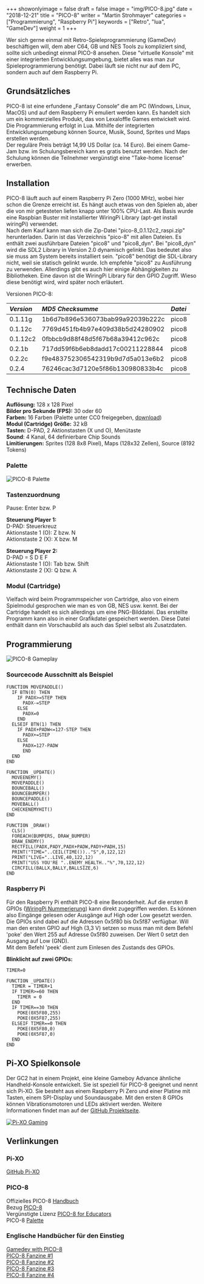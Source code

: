﻿+++
showonlyimage = false
draft = false
image = "img/PICO-8.jpg"
date = "2018-12-21"
title = "PICO-8"
writer = "Martin Strohmayer"
categories = ["Programmierung", "Raspberry Pi"]
keywords = ["Retro", "lua", "GameDev"]
weight = 1
+++


Wer sich gerne einmal mit Retro-Spieleprogrammierung (GameDev) beschäftigen will, dem aber C64, GB und NES Tools zu kompliziert sind, sollte sich unbedingt einmal PICO-8 ansehen. Diese "virtuelle Konsole" mit einer integrierten Entwicklungsumgebung, bietet alles was man zur Spieleprogrammierung benötigt. Dabei läuft sie nicht nur auf dem PC, sondern auch auf dem Raspberry Pi.
<!--more-->

## Grundsätzliches

PICO-8 ist eine erfundene „Fantasy Console“ die am PC (Windows, Linux, MacOS) und auf dem Raspberry Pi emuliert werden kann. Es handelt sich um ein kommerzielles Produkt, das von Lexaloffle Games entwickelt wird. Die Programmierung erfolgt in Lua. Mithilfe der integrierten Entwicklungsumgebung können Source, Musik, Sound, Sprites und Maps erstellen werden.  
Der reguläre Preis beträgt 14,99 US Dollar (ca. 14 Euro). Bei einem Game-Jam bzw. im Schulungsbereich kann es gratis benutzt werden. Nach der Schulung können die Teilnehmer vergünstigt eine "Take-home license" erwerben.  

## Installation

PICO-8 läuft auch auf einem Raspberry Pi Zero (1000 MHz), wobei hier schon die Grenze erreicht ist. Es hängt auch etwas von den Spielen ab, aber die von mir getesteten liefen knapp unter 100% CPU-Last. Als Basis wurde eine Raspbian Buster mit installierter WiringPi Library (apt-get install wiringPi) verwendet.  
Nach dem Kauf kann man sich die Zip-Datei "pico-8_0.1.12c2_raspi.zip" herunterladen. Darin ist das Verzeichnis "pico-8" mit allen Dateien. Es enthält zwei ausführbare Dateien "pico8" und "pico8_dyn". Bei "pico8_dyn" wird die SDL2 Library in Version 2.0 dynamisch gelinkt. Das bedeutet also sie muss am System bereits installiert sein. "pico8" benötigt die SDL-Library nicht, weil sie statisch gelinkt wurde. Ich empfehle "pico8" zu Ausführung zu verwenden. Allerdings gibt es auch hier einige Abhängigkeiten zu Bibliotheken. Eine davon ist die WiringPi Library für den GPIO Zugriff. Wieso diese benötigt wird, wird später noch erläutert.

<!--
Achtung, wenn der Fehler "pico8: error while loading shared libraries: libsndio.so.6.1: cannot open shared object file: No such file or directory" auftritt, dann wurde die veraltete Version 0.1.12c gestartet. Bitte unbedingt die Version 0.1.12c2 benutzen. Falls das nicht geht, kann folgender Trick angewendet werden:

```
sudo apt-get install libsndio7.0
sudo ln -s /usr/lib/arm-linux-gnueabihf/libsndio.so.7.0 /usr/lib/arm-linux-gnueabihf/libsndio.so.6.1
```


Version 0.1.11:
	/usr/lib/arm-linux-gnueabihf/libarmmem-${PLATFORM}.so => /usr/lib/arm-linux-gnueabihf/libarmmem-v6l.so (0xb6f72000)
	libm.so.6 => /lib/arm-linux-gnueabihf/libm.so.6 (0xb6ef0000)
	libdl.so.2 => /lib/arm-linux-gnueabihf/libdl.so.2 (0xb6edd000)
	libpthread.so.0 => /lib/arm-linux-gnueabihf/libpthread.so.0 (0xb6eb3000)
	librt.so.1 => /lib/arm-linux-gnueabihf/librt.so.1 (0xb6e9c000)
	libbcm_host.so => /opt/vc/lib/libbcm_host.so (0xb6e72000)
	libwiringPi.so => /lib/libwiringPi.so (0xb6e54000)
	libc.so.6 => /lib/arm-linux-gnueabihf/libc.so.6 (0xb6d06000)
	/lib/ld-linux-armhf.so.3 (0xb6f85000)
	libvchiq_arm.so => /opt/vc/lib/libvchiq_arm.so (0xb6cf0000)
	libvcos.so => /opt/vc/lib/libvcos.so (0xb6cd7000)
	libcrypt.so.1 => /lib/arm-linux-gnueabihf/libcrypt.so.1 (0xb6c97000)


Version 0.1.12c1:
	/usr/lib/arm-linux-gnueabihf/libarmmem-${PLATFORM}.so => /usr/lib/arm-linux-gnueabihf/libarmmem-v6l.so (0xb6f23000)
	libm.so.6 => /lib/arm-linux-gnueabihf/libm.so.6 (0xb6ea1000)
	libdl.so.2 => /lib/arm-linux-gnueabihf/libdl.so.2 (0xb6e8e000)
	libpthread.so.0 => /lib/arm-linux-gnueabihf/libpthread.so.0 (0xb6e64000)
	librt.so.1 => /lib/arm-linux-gnueabihf/librt.so.1 (0xb6e4d000)
	libbcm_host.so => /opt/vc/lib/libbcm_host.so (0xb6e23000)
	libwiringPi.so => /lib/libwiringPi.so (0xb6e05000)
	libsndio.so.6.1 => /lib/arm-linux-gnueabihf/libsndio.so.6.1 (0xb6de6000)
	libc.so.6 => /lib/arm-linux-gnueabihf/libc.so.6 (0xb6c98000)
	/lib/ld-linux-armhf.so.3 (0xb6f36000)
	libvchiq_arm.so => /opt/vc/lib/libvchiq_arm.so (0xb6c82000)
	libvcos.so => /opt/vc/lib/libvcos.so (0xb6c69000)
	libcrypt.so.1 => /lib/arm-linux-gnueabihf/libcrypt.so.1 (0xb6c29000)
	libasound.so.2 => /lib/arm-linux-gnueabihf/libasound.so.2 (0xb6b48000)
	libbsd.so.0 => /lib/arm-linux-gnueabihf/libbsd.so.0 (0xb6b20000)

Version 0.1.12c2:
	/usr/lib/arm-linux-gnueabihf/libarmmem-${PLATFORM}.so => /usr/lib/arm-linux-gnueabihf/libarmmem-v6l.so (0xb6f3b000)
	libm.so.6 => /lib/arm-linux-gnueabihf/libm.so.6 (0xb6eb9000)
	libdl.so.2 => /lib/arm-linux-gnueabihf/libdl.so.2 (0xb6ea6000)
	libpthread.so.0 => /lib/arm-linux-gnueabihf/libpthread.so.0 (0xb6e7c000)
	librt.so.1 => /lib/arm-linux-gnueabihf/librt.so.1 (0xb6e65000)
	libbcm_host.so => /opt/vc/lib/libbcm_host.so (0xb6e3b000)
	libwiringPi.so => /lib/libwiringPi.so (0xb6e1d000)
	libc.so.6 => /lib/arm-linux-gnueabihf/libc.so.6 (0xb6ccf000)
	/lib/ld-linux-armhf.so.3 (0xb6f4e000)
	libvchiq_arm.so => /opt/vc/lib/libvchiq_arm.so (0xb6cb9000)
	libvcos.so => /opt/vc/lib/libvcos.so (0xb6ca0000)
	libcrypt.so.1 => /lib/arm-linux-gnueabihf/libcrypt.so.1 (0xb6c60000)
-->

Versionen PICO-8:

| *Version* | *MD5 Checksumme*                 | *Datei* |
|:----------|:---------------------------------|:--------|
| 0.1.11g   | 1b6d7b896e536073bab99a92039b222c | pico8   |
| 0.1.12c   | 7769d451fb4b97e409d38b5d24280902 | pico8   |
| 0.1.12c2  | 0fbbcb9d88f48d5f67b68a39412c962c | pico8   |
| 0.2.1b    | 717dd59f6b6eb8dadd17c00211228844 | pico8   |
| 0.2.2c    | f9e483752306542319b9d7d5a013e6b2 | pico8   |
| 0.2.4     | 76246cac3d7120e5f86b130980833b4c | pico8   |

## Technische Daten

**Auflösung:** 128 x 128 Pixel  
**Bilder pro Sekunde (FPS):** 30 oder 60  
**Farben:** 16 Farben (Palette unter CC0 freigegeben, [download](https://lospec.com/palette-list/pico-8))  
**Modul (Cartridge) Größe:** 32 kB  
**Tasten:** D-PAD, 2 Aktionstasten (X und O), Menütaste  
**Sound**: 4 Kanal, 64 definierbare Chip Sounds  
**Limitierungen:**  Sprites (128 8x8 Pixel), Maps (128x32 Zellen), Source (8192 Tokens)  

### Palette

![PICO-8 Palette](../../img/PICO-8-Palette.png)

### Tastenzuordnung

Pause: Enter bzw. P

**Steuerung Player 1:**  
D-PAD: Steuerkreuz  
Aktionstaste 1 (O): Z bzw. N  
Aktionstaste 2 (X): X bzw. M  

**Steuerung Player 2:**  
D-PAD = S D E F  
Aktionstaste 1 (O): Tab bzw. Shift  
Aktionstaste 2 (X): Q bzw. A  

### Modul (Cartridge)

Vielfach wird beim Programmspeicher von Cartridge, also von einem Spielmodul gesprochen wie man es von GB, NES usw. kennt. Bei der Cartridge handelt es sich allerdings um eine PNG-Bilddatei. Das erstellte Programm kann also in einer Grafikdatei gespeichert werden. Diese Datei enthält dann ein Vorschaubild als auch das Spiel selbst als Zusatzdaten.


## Programmierung  


![PICO-8 Gameplay](../../img/PICO-8-Gameplay.png)


### Sourcecode Ausschnitt als Beispiel

```
FUNCTION MOVEPADDLE()
  IF BTN(0) THEN
    IF PADX>=STEP THEN
      PADX-=STEP
    ELSE
      PADX=0
    END
  ELSEIF BTN(1) THEN
    IF PADX+PADW<=127-STEP THEN
      PADX+=STEP
    ELSE
      PADX=127-PADW
	  END
  END
END

FUNCTION _UPDATE()
  MOVEENEMY()
  MOVEPADDLE()
  BOUNCEBALL()
  BOUNCEBUMPER()
  BOUNCEPADDLE()
  MOVEBALL()
  CHECKENEMYHIT()
END

FUNCTION _DRAW()
  CLS()
  FOREACH(BUMPERS, DRAW_BUMPER)
  DRAW_ENEMY()
  RECTFILL(PADX,PADY,PADX+PADW,PADY+PADH,15)
  PRINT("TIME="..CEIL(TIME()).."S",0,122,12)
  PRINT("LIVE="..LIVE,40,122,12)
  PRINT("USS YOU'RE "..ENEMY_HEALTH.."%",70,122,12) 
  CIRCFILL(BALLX,BALLY,BALLSIZE,6)
END
```
### Raspberry Pi

Für den Raspberry Pi enthält PICO-8 eine Besonderheit. Auf die ersten 8 GPIOs ([WiringPi Nummerierung](http://wiringpi.com/pins/)) kann direkt zugegriffen werden. Es können also Eingänge gelesen oder Ausgänge auf High oder Low gesetzt werden. Die GPIOs sind dabei auf die Adressen 0x5f80 bis 0x5f87 verfügbar. Will man den ersten GPIO auf High (3,3 V) setzen so muss man mit dem Befehl 'poke' den Wert 255 auf Adresse 0x5f80 zuweisen. Der Wert 0 setzt den Ausgang auf Low (GND).  
Mit dem Befehl 'peek' dient zum Einlesen des Zustands des GPIOs.

**Blinklicht auf zwei GPIOs:**
```
TIMER=0

FUNCTION _UPDATE()
  TIMER = TIMER+1
  IF TIMER>=60 THEN
    TIMER = 0
  END
  IF TIMER==30 THEN
    POKE(0X5F80,255)
    POKE(0X5F87,255)
  ELSEIF TIMER==0 THEN
    POKE(0X5F80,0)
    POKE(0X5F87,0)
  END
END
```

## Pi-XO Spielkonsole

Der GC2 hat in einem Projekt, eine kleine Gameboy Advance ähnliche Handheld-Konsole entwickelt. Sie ist speziell für PICO-8 geeignet und nennt sich Pi-XO. Sie besteht aus einem Raspberry Pi Zero und einer Platine mit Tasten, einem SPI-Display und Soundausgabe. Mit den ersten 8 GPIOs können Vibrationsmotoren und LEDs aktiviert werden. Weitere Informationen findet man auf der [GitHub Projektseite](https://github.com/GrazerComputerClub/Pi-XO). 

[![Pi-XO Gaming](http://img.youtube.com/vi/vgGREFB0JgY/0.jpg)](https://www.youtube.com/watch?v=vgGREFB0JgY)


## Verlinkungen 

### Pi-XO

[GitHub Pi-XO](https://github.com/GrazerComputerClub/Pi-XO) 

### PICO-8

Offizielles PICO-8 [Handbuch](https://www.lexaloffle.com/pico8_manual.txt)  
Bezug [PICO-8](https://www.lexaloffle.com/pico-8.php?#getpico8)  
Vergünstigte Lizenz [PICO-8 for Educators](https://www.lexaloffle.com/pico-8.php?page=schools)  
PICO-8 [Palette](https://lospec.com/palette-list/pico-8)

### Englische Handbücher für den Einstieg

[Gamedev with PICO-8](https://mboffin.itch.io/gamedev-with-pico-8-issue1)  
[PICO-8 Fanzine #1](https://sectordub.itch.io/pico-8-fanzine-1)  
[PICO-8 Fanzine #2](https://sectordub.itch.io/pico-8-fanzine-2)  
[PICO-8 Fanzine #3](https://sectordub.itch.io/pico-8-fanzine-3)  
[PICO-8 Fanzine #4](https://sectordub.itch.io/pico-8-fanzine-4)
